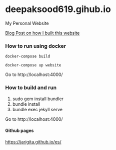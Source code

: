 # deepaksood619.gihub.io
My Personal Website

[Blog Post on how I built this website](https://deepaksood619.github.io/technology/how-i-created-this-website/)

### How to run using docker
```
docker-compose build

docker-compose up website
```
Go to http://localhost:4000/


### How to build and run
1. sudo gem install bundler
2. bundle install
3. bundle exec jekyll serve

Go to http://localhost:4000/

#### Github pages
https://jarigita.github.io/es/

